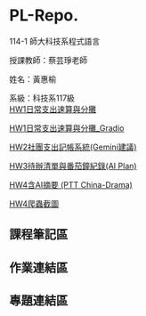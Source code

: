 # PL-Repo.

114-1 師大科技系程式語言  

授課教師：蔡芸琤老師  

姓名：黃惠榆 

系級：科技系117級  
[HW1日常支出速算與分攤](https://github.com/41371116h/PL-Repo./blob/main/hw1.ipynb)

[HW1日常支出速算與分攤_Gradio](https://github.com/41371116h/PL-Repo./blob/main/hw1_%E6%97%A5%E5%B8%B8%E6%94%AF%E5%87%BA%E9%80%9F%E7%AE%97%E8%88%87%E5%88%86%E6%94%A4_Gradio.ipynb)

[HW2社團支出記帳系統(Gemini建議)](https://github.com/41371116h/PL-Repo./blob/main/hw2_%E7%A4%BE%E5%9C%98%E6%94%AF%E5%87%BA%E8%A8%98%E5%B8%B3%E7%B3%BB%E7%B5%B1(Gemini%E5%BB%BA%E8%AD%B0_Gradio%E3%80%81google_sheet%E9%83%BD%E6%9C%89).ipynb)

[HW3待辦清單與番茄鐘紀錄(AI Plan)](https://github.com/41371116h/PL-Repo./blob/main/HW3%E5%BE%85%E8%BE%A6%E6%B8%85%E5%96%AE%E8%88%87%E7%95%AA%E8%8C%84%E9%90%98%E7%B4%80%E9%8C%84(AI_Plan).ipynb)

[HW4含AI摘要 (PTT China-Drama)](https://github.com/41371116h/PL-Repo./blob/main/HW4%E5%90%ABAI%E6%91%98%E8%A6%81_(PTT_China_Drama).ipynb)

[HW4爬蟲截圖](https://drive.google.com/file/d/1TI1r3voiPGklqAyk01qUqsqXCsY9p3eH/view?usp=sharing)

## 課程筆記區

## 作業連結區


## 專題連結區
